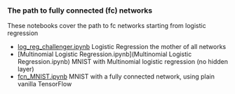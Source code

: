 ### The path to fully connected (fc) networks

These notebooks cover the path to fc networks starting from logistic regression

* [log_reg_challenger.ipynb](log_reg_challenger.ipynb) Logistic Regression the mother of all networks
* [Multinomial Logistic Regression.ipynb](Multinomial Logistic Regression.ipynb) MNIST with Multinomial logistic regression (no hidden layer)
* [fcn_MNIST.ipynb](fcn_MNIST.ipynb) MNIST with a fully connected network, using plain vanilla TensorFlow  